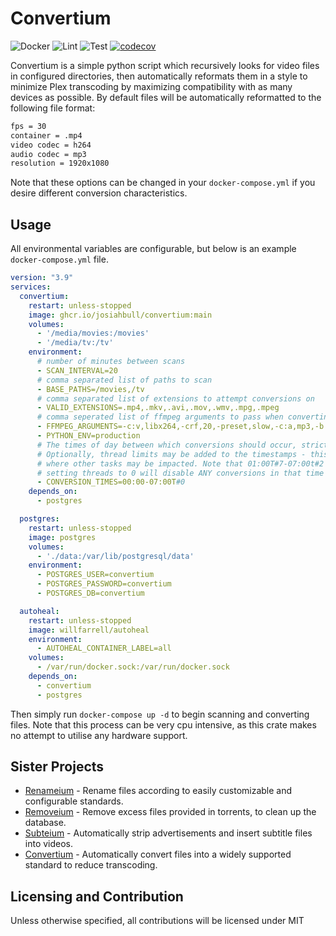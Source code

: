 # Convertium

![Docker](https://github.com/JosiahBull/Convertium/actions/workflows/docker.yml/badge.svg)
![Lint](https://github.com/JosiahBull/Convertium/actions/workflows/lint.yml/badge.svg)
![Test](https://github.com/JosiahBull/Convertium/actions/workflows/test.yml/badge.svg)
[![codecov](https://codecov.io/gh/JosiahBull/convertium/branch/main/graph/badge.svg?token=HGzsuaBxgi)](https://codecov.io/gh/JosiahBull/convertium)

Convertium is a simple python script which recursively looks for video files in configured directories, then automatically reformats them in a style to minimize Plex transcoding by maximizing compatibility with as many devices as possible. By default files will be automatically reformatted to the following file format:
```bash
fps = 30
container = .mp4
video codec = h264
audio codec = mp3
resolution = 1920x1080
```

Note that these options can be changed in your `docker-compose.yml` if you desire different conversion characteristics.

## Usage

All environmental variables are configurable, but below is an example `docker-compose.yml` file.

```yaml
version: "3.9"
services:
  convertium:
    restart: unless-stopped
    image: ghcr.io/josiahbull/convertium:main
    volumes:
      - '/media/movies:/movies'
      - '/media/tv:/tv'
    environment:
      # number of minutes between scans
      - SCAN_INTERVAL=20
      # comma separated list of paths to scan
      - BASE_PATHS=/movies,/tv
      # comma separated list of extensions to attempt conversions on
      - VALID_EXTENSIONS=.mp4,.mkv,.avi,.mov,.wmv,.mpg,.mpeg
      # comma seperated list of ffmpeg arguments to pass when converting
      - FFMPEG_ARGUMENTS=-c:v,libx264,-crf,20,-preset,slow,-c:a,mp3,-b:a,192k,-vf,scale=1920:1080,-movflags,+faststart,-loglevel,error,-y
      - PYTHON_ENV=production
      # The times of day between which conversions should occur, strictly in 24-hour format, strictly with only a single pair of timestamps.
      # Optionally, thread limits may be added to the timestamps - this can be used to create a "high performance" time of day,
      # where other tasks may be impacted. Note that 01:00T#7-07:00t#2 would use 7 threads between 1am->7am, and then 2 threads from 7am->1am.
      # setting threads to 0 will disable ANY conversions in that time of day. Omitting a thread requirement will allow unlimited threads.
      - CONVERSION_TIMES=00:00-07:00T#0
    depends_on:
      - postgres

  postgres:
    restart: unless-stopped
    image: postgres
    volumes:
      - './data:/var/lib/postgresql/data'
    environment:
      - POSTGRES_USER=convertium
      - POSTGRES_PASSWORD=convertium
      - POSTGRES_DB=convertium

  autoheal:
    restart: unless-stopped
    image: willfarrell/autoheal
    environment:
      - AUTOHEAL_CONTAINER_LABEL=all
    volumes:
      - /var/run/docker.sock:/var/run/docker.sock
    depends_on:
      - convertium
      - postgres

```

Then simply run `docker-compose up -d` to begin scanning and converting files. Note that this process can be very cpu intensive, as this crate makes no attempt to utilise any hardware support.

## Sister Projects
- [Renameium](https://github.com/JosiahBull/renameium) - Rename files according to easily customizable and configurable standards.
- [Removeium](https://github.com/JosiahBull/removeium) - Remove excess files provided in torrents, to clean up the database.
- [Subteium](https://github.com/JosiahBull/subteium) - Automatically strip advertisements and insert subtitle files into videos.
- [Convertium](https://github.com/JosiahBull/convertium) - Automatically convert files into a widely supported standard to reduce transcoding.

## Licensing and Contribution
Unless otherwise specified, all contributions will be licensed under MIT
